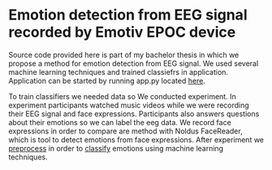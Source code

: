 # Emotion detection from EEG signal recorded by Emotiv EPOC device

Source code provided here is part of my bachelor thesis in which we propose a method for emotion detection from EEG signal. We used several machine learning techniques and trained classiefrs in application. Application can be started by running app.py located [here](source/application).

To train classifiers we needed data so We conducted experiment. In experiment participants watched music videos while we were recording their EEG signal and face expressions. Participants also answers questions about their emotions so we can label the eeg data. We record face expressions in order to compare are method with Noldus FaceReader, which is tool to detect emotions from face expressions. After experiment we [preprocess](source/preprocessing) in order to [classify]((source/classification)) emotions using machine learning techniques.
